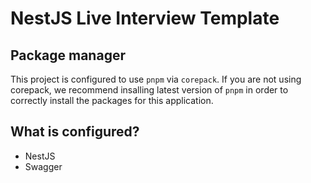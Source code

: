 # NestJS Live Interview Template

## Package manager

This project is configured to use `pnpm` via `corepack`. If you are not using corepack, we recommend insalling latest version of `pnpm` in order to correctly install the packages for this application.

## What is configured?

- NestJS
- Swagger